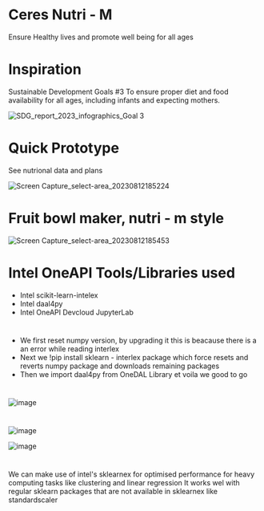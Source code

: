 # Ceres Nutri - M
Ensure Healthy lives and promote well being for all ages

# Inspiration
Sustainable Development Goals #3
To ensure proper diet and food availability for all ages, including infants and expecting mothers.

![SDG_report_2023_infographics_Goal 3](https://github.com/benjji0/Ceres-diet/assets/117336957/5e821d04-015c-44a2-b895-a499dabf7fd3)

# Quick Prototype
See nutrional data and plans


![Screen Capture_select-area_20230812185224](https://github.com/benjji0/Ceres-diet/assets/117336957/665b9c4d-7284-4660-a559-ba5df357b1ff)

# Fruit bowl maker, nutri - m style


![Screen Capture_select-area_20230812185453](https://github.com/benjji0/Ceres-diet/assets/117336957/5bb81a99-f563-4899-aba4-4f535c1635de)

# Intel OneAPI Tools/Libraries used
- Intel scikit-learn-intelex
- Intel daal4py
- Intel OneAPI Devcloud JupyterLab

#
- We first reset numpy version, by upgrading it this is beacause there is a an error while reading interlex
- Next we !pip install sklearn - interlex package which force resets and reverts numpy package and downloads remaining packages
- Then we import daal4py from OneDAL Library et voila we good to go
#
![image](https://github.com/benjji0/Ceres-diet/assets/117336957/9965b09d-6fef-4b8e-8663-2e029cd3fe88)

# 

![image](https://github.com/benjji0/Ceres-diet/assets/117336957/bf706079-2972-46c4-b682-bb1aa83653d3)

![image](https://github.com/benjji0/Ceres-diet/assets/117336957/81190186-6ecf-4d8a-aa68-7ed168e9fa16)
#

We can make use of intel's sklearnex for optimised performance for heavy computing tasks like clustering and linear regression
It works wel with regular sklearn packages that are not available in sklearnex like standardscaler
